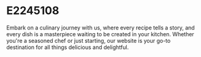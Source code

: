 # E2245108
Embark on a culinary journey with us, where every recipe tells a story, and every dish is a masterpiece waiting to be created in your kitchen. Whether you're a seasoned chef or just starting, our website is your go-to destination for all things delicious and delightful.
